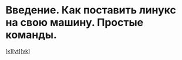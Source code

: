 # Введение. Как поставить линукс на свою машину. Простые команды.

[[к](01-intro)][[yt](https://youtu.be/Hk1x05fBTKw)][[vk](https://vkvideo.ru/video-221776054_456239058)]
